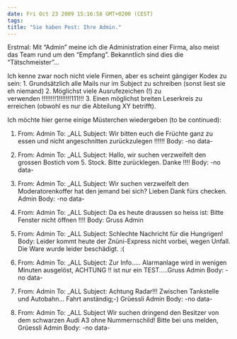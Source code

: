 ```yaml
---
date: Fri Oct 23 2009 15:16:58 GMT+0200 (CEST)
tags: 
title: "Sie haben Post: Ihre Admin."
---
```



Erstmal: Mit “Admin” meine ich die Administration einer Firma, also
meist das Team rund um den “Empfang”. Bekanntlich sind dies die
“Tätschmeister”…

Ich kenne zwar noch nicht viele Firmen, aber es scheint gängiger Kodex
zu sein: 1. Grundsätzlich alle Mails nur im Subject zu schreiben (sonst
liest sie eh niemand) 2. Möglichst viele Ausrufezeichen (!) zu
verwenden !!!!!!!!1!!!!!!!111!!! 3. Einen möglichst breiten Leserkreis
zu erreichen (obwohl es nur die Abteilung XY betrifft).

Ich möchte hier gerne einige Müsterchen wiedergeben (to be continued):

1.  From: Admin To: \_ALL Subject: Wir bitten euch die Früchte ganz zu
    essen und nicht angeschnitten zurückzulegen !!!!!! Body: -no data-

2.  From: Admin To: \_ALL Subject: Hallo, wir suchen verzweifelt den
    grossen Bostich vom 5. Stock. Bitte zurücklegen. Danke !!!! Body:
    -no data-

3.  From: Admin To: \_ALL Subject: Wir suchen verzweifelt den
    Moderatorenkoffer hat den jemand bei sich? Lieben Dank fürs checken.
    Admin Body: -no data-

4.  From: Admin To: \_ALL Subject: Da es heute draussen so heiss ist:
    Bitte Fenster nicht öffnen !!!! Body: Gruss Admin

5.  From: Admin To: \_ALL Subject: Schlechte Nachricht für die
    Hungrigen! Body: Leider kommt heute der Znüni-Express nicht vorbei,
    wegen Unfall. Die Ware wurde leider beschädigt. :(

6.  From: Admin To: \_ALL Subject: Zur Info….. Alarmanlage wird in
    wenigen Minuten ausgelöst, ACHTUNG !! ist nur ein TEST…..Gruss Admin
    Body: -no data-

7.  From: Admin To: \_ALL Subject: Achtung Radar!!! Zwischen Tankstelle
    und Autobahn… Fahrt anständig;-) Grüessli Admin Body: -no data-

8.  From: Admin To: \_ALL Subject Wir suchen dringend den Besitzer von
    dem schwarzen Audi A3 ohne Nummernschild! Bitte bei uns melden,
    Grüessli Admin Body: -no data-



